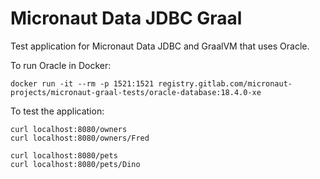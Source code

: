 # Micronaut Data JDBC Graal #

Test application for Micronaut Data JDBC and GraalVM that uses Oracle.

To run Oracle in Docker:
```
docker run -it --rm -p 1521:1521 registry.gitlab.com/micronaut-projects/micronaut-graal-tests/oracle-database:18.4.0-xe
```

To test the application:

```
curl localhost:8080/owners
curl localhost:8080/owners/Fred

curl localhost:8080/pets
curl localhost:8080/pets/Dino
```
